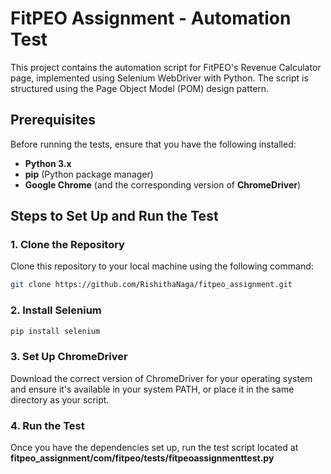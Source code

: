 # FitPEO Assignment - Automation Test

This project contains the automation script for FitPEO's Revenue Calculator page, implemented using Selenium WebDriver with Python. The script is structured using the Page Object Model (POM) design pattern.

## Prerequisites

Before running the tests, ensure that you have the following installed:

- **Python 3.x**
- **pip** (Python package manager)
- **Google Chrome** (and the corresponding version of **ChromeDriver**)

## Steps to Set Up and Run the Test

### 1. Clone the Repository

Clone this repository to your local machine using the following command:

```bash
git clone https://github.com/RishithaNaga/fitpeo_assignment.git
```

### 2. Install Selenium
```bash
pip install selenium
```

### 3. Set Up ChromeDriver
Download the correct version of ChromeDriver for your operating system and ensure it's available in your system PATH, or place it in the same directory as your script.

### 4. Run the Test
Once you have the dependencies set up, run the test script located at **fitpeo_assignment/com/fitpeo/tests/fitpeoassignmenttest.py**

